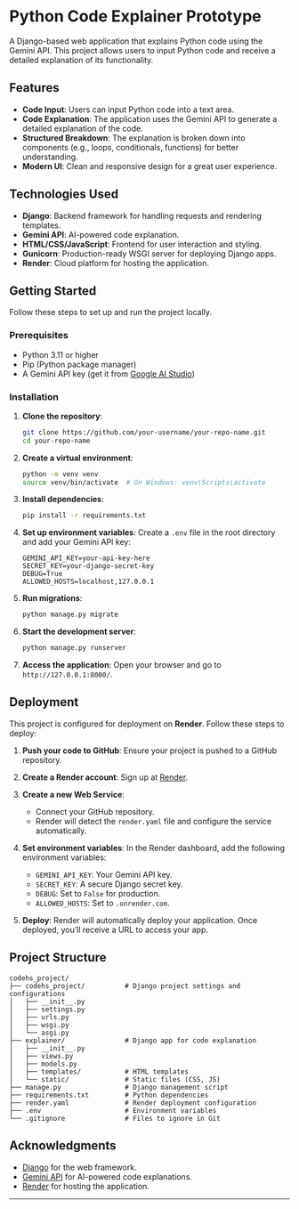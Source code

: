 # Python Code Explainer Prototype

A Django-based web application that explains Python code using the Gemini API. This project allows users to input Python code and receive a detailed explanation of its functionality.

## Features

- **Code Input**: Users can input Python code into a text area.
- **Code Explanation**: The application uses the Gemini API to generate a detailed explanation of the code.
- **Structured Breakdown**: The explanation is broken down into components (e.g., loops, conditionals, functions) for better understanding.
- **Modern UI**: Clean and responsive design for a great user experience.

## Technologies Used

- **Django**: Backend framework for handling requests and rendering templates.
- **Gemini API**: AI-powered code explanation.
- **HTML/CSS/JavaScript**: Frontend for user interaction and styling.
- **Gunicorn**: Production-ready WSGI server for deploying Django apps.
- **Render**: Cloud platform for hosting the application.

## Getting Started

Follow these steps to set up and run the project locally.

### Prerequisites

- Python 3.11 or higher
- Pip (Python package manager)
- A Gemini API key (get it from [Google AI Studio](https://ai.google.dev/))

### Installation

1. **Clone the repository**:
   ```bash
   git clone https://github.com/your-username/your-repo-name.git
   cd your-repo-name
   ```

2. **Create a virtual environment**:
   ```bash
   python -m venv venv
   source venv/bin/activate  # On Windows: venv\Scripts\activate
   ```

3. **Install dependencies**:
   ```bash
   pip install -r requirements.txt
   ```

4. **Set up environment variables**:
   Create a `.env` file in the root directory and add your Gemini API key:
   ```plaintext
   GEMINI_API_KEY=your-api-key-here
   SECRET_KEY=your-django-secret-key
   DEBUG=True
   ALLOWED_HOSTS=localhost,127.0.0.1
   ```

5. **Run migrations**:
   ```bash
   python manage.py migrate
   ```

6. **Start the development server**:
   ```bash
   python manage.py runserver
   ```

7. **Access the application**:
   Open your browser and go to `http://127.0.0.1:8000/`.

## Deployment

This project is configured for deployment on **Render**. Follow these steps to deploy:

1. **Push your code to GitHub**:
   Ensure your project is pushed to a GitHub repository.

2. **Create a Render account**:
   Sign up at [Render](https://render.com/).

3. **Create a new Web Service**:
   - Connect your GitHub repository.
   - Render will detect the `render.yaml` file and configure the service automatically.

4. **Set environment variables**:
   In the Render dashboard, add the following environment variables:
   - `GEMINI_API_KEY`: Your Gemini API key.
   - `SECRET_KEY`: A secure Django secret key.
   - `DEBUG`: Set to `False` for production.
   - `ALLOWED_HOSTS`: Set to `.onrender.com`.

5. **Deploy**:
   Render will automatically deploy your application. Once deployed, you’ll receive a URL to access your app.

## Project Structure

```
codehs_project/
├── codehs_project/          # Django project settings and configurations
│   ├── __init__.py
│   ├── settings.py
│   ├── urls.py
│   ├── wsgi.py
│   └── asgi.py
├── explainer/               # Django app for code explanation
│   ├── __init__.py
│   ├── views.py
│   ├── models.py
│   ├── templates/           # HTML templates
│   └── static/              # Static files (CSS, JS)
├── manage.py                # Django management script
├── requirements.txt         # Python dependencies
├── render.yaml              # Render deployment configuration
├── .env                     # Environment variables
└── .gitignore               # Files to ignore in Git
```

## Acknowledgments

- [Django](https://www.djangoproject.com/) for the web framework.
- [Gemini API](https://ai.google.dev/) for AI-powered code explanations.
- [Render](https://render.com/) for hosting the application.

---
